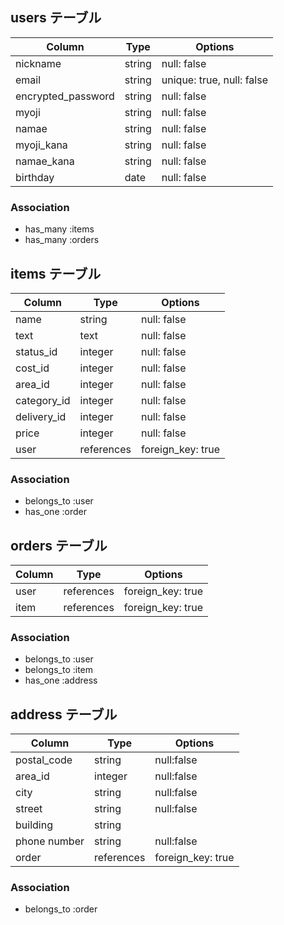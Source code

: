 ## users テーブル

| Column   | Type   | Options     |
| -------- | ------ | ----------- |
| nickname | string | null: false |
| email    | string | unique: true, null: false  |
| encrypted_password | string | null: false |
| myoji    | string | null: false |
| namae | string | null: false |
| myoji_kana | string | null: false |
| namae_kana | string | null: false |
| birthday | date     | null: false |

### Association

- has_many :items
- has_many :orders

## items テーブル

| Column | Type   | Options     |
| ------ | ------ | ----------- |
| name        | string       | null: false |
| text        | text         | null: false |
| status_id   | integer      | null: false |
| cost_id     | integer      | null: false |
| area_id     | integer      | null: false |
| category_id | integer      | null: false |
| delivery_id | integer      | null: false |
| price       | integer      | null: false |
| user        | references   | foreign_key: true |

### Association

- belongs_to :user
- has_one :order 
 

## orders テーブル

| Column | Type       | Options         |
| ------ | ---------- | --------------- |
| user   | references | foreign_key: true  |
| item   | references | foreign_key: true  |


### Association

- belongs_to :user
- belongs_to :item
- has_one    :address


## address テーブル

| Column | Type       | Options         |
| ------ | ---------- | --------------- |
| postal_code    | string    | null:false        |
| area_id        | integer   | null:false        |
| city           | string    | null:false        |
| street         | string    | null:false        |
| building       | string    |                   |
| phone number   | string    | null:false        |
| order          | references| foreign_key: true |

### Association

- belongs_to :order



